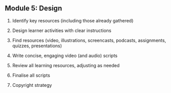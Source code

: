 ## Module 5: Design

   1. Identify key resources (including those already gathered)
   
   
   2. Design learner activities with clear instructions
   3. Find resources (video, illustrations, screencasts, podcasts, assignments, quizzes, presentations)
   
   
   4. Write concise, engaging video (and audio) scripts
   
   
   5. Review all learning resources, adjusting as needed
   
   
   6. Finalise all scripts
   
   
   7. Copyright strategy